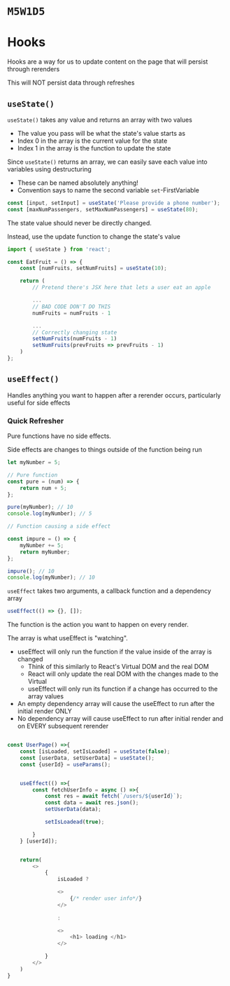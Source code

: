 # `M5W1D5`

# Hooks

Hooks are a way for us to update content on the page that will persist through rerenders

This will NOT persist data through refreshes

## `useState()`

`useState()` takes any value and returns an array with two values

-   The value you pass will be what the state's value starts as
-   Index 0 in the array is the current value for the state
-   Index 1 in the array is the function to update the state

Since `useState()` returns an array, we can easily save each value into variables using destructuring

-   These can be named absolutely anything!
-   Convention says to name the second variable `set`-FirstVariable

```js
const [input, setInput] = useState('Please provide a phone number');
const [maxNumPassengers, setMaxNumPassengers] = useState(80);
```

The state value should never be directly changed.

Instead, use the update function to change the state's value

```js
import { useState } from 'react';

const EatFruit = () => {
    const [numFruits, setNumFruits] = useState(10);

    return (
		// Pretend there's JSX here that lets a user eat an apple

		...
		// BAD CODE DON'T DO THIS
		numFruits = numFruits - 1

		...
		// Correctly changing state
		setNumFruits(numFruits - 1)
        setNumFruits(prevFruits => prevFruits - 1)
	)
};
```

## `useEffect()`

Handles anything you want to happen after a rerender occurs, particularly useful for side effects

### Quick Refresher

Pure functions have no side effects.

Side effects are changes to things outside of the function being run

```js
let myNumber = 5;

// Pure function
const pure = (num) => {
    return num + 5;
};

pure(myNumber); // 10
console.log(myNumber); // 5

// Function causing a side effect

const impure = () => {
    myNumber += 5;
    return myNumber;
};

impure(); // 10
console.log(myNumber); // 10
```

`useEffect` takes two arguments, a callback function and a dependency array

```js
useEffect(() => {}, []);
```

The function is the action you want to happen on every render.

The array is what useEffect is "watching".

-   useEffect will only run the function if the value inside of the array is changed
    -   Think of this similarly to React's Virtual DOM and the real DOM
    -   React will only update the real DOM with the changes made to the Virtual
    -   useEffect will only run its function if a change has occurred to the array values
-   An empty dependency array will cause the useEffect to run after the initial render ONLY
-   No dependency array will cause useEffect to run after initial render and on EVERY subsequent rerender




```js

const UserPage() =>{
    const [isLoaded, setIsLoaded] = useState(false);
    const [userData, setUserData] = useState();
    const {userId} = useParams();


    useEffect(() =>{
        const fetchUserInfo = async () =>{
            const res = await fetch(`/users/${userId}`);
            const data = await res.json();
            setUserData(data);

            setIsLoadead(true);

        }
    } [userId]);


    return(
        <>
            {
                isLoaded ?

                <>
                    {/* render user info*/}
                </>
                
                :

                <>
                    <h1> loading </h1>
                </>

            }
        </>
    )
}
```
